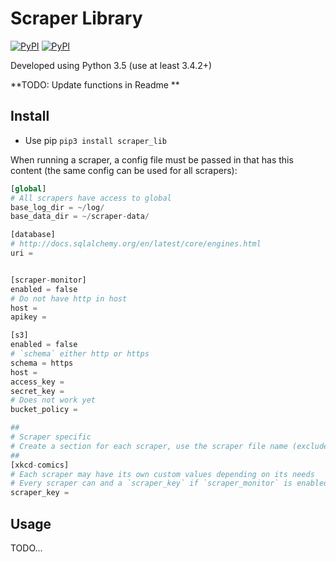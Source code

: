 # Scraper Library

[![PyPI](https://img.shields.io/pypi/v/scraper_lib.svg)](https://pypi.python.org/pypi/scraper_lib)
[![PyPI](https://img.shields.io/pypi/l/scraper_lib.svg)](https://pypi.python.org/pypi/scraper_lib)

Developed using Python 3.5 (use at least 3.4.2+)

**TODO: Update functions in Readme **

## Install
- Use pip `pip3 install scraper_lib`

When running a scraper, a config file must be passed in that has this content (the same config can be used for all scrapers):
```python
[global]
# All scrapers have access to global
base_log_dir = ~/log/
base_data_dir = ~/scraper-data/

[database]
# http://docs.sqlalchemy.org/en/latest/core/engines.html
uri =


[scraper-monitor]
enabled = false
# Do not have http in host
host =
apikey =

[s3]
enabled = false
# `schema` either http or https
schema = https
host =
access_key =
secret_key =
# Does not work yet
bucket_policy =

##
# Scraper specific
# Create a section for each scraper, use the scraper file name (exclude extension) and the name
##
[xkcd-comics]
# Each scraper may have its own custom values depending on its needs
# Every scraper can and a `scraper_key` if `scraper_monitor` is enabled
scraper_key =
```

## Usage

TODO...

